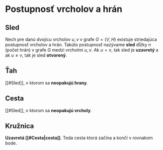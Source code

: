 # Postupnosť vrcholov a hrán

## Sled
Nech pre danú dvojicu vrcholov $u,v$ v grafe $G=(V,H)$ existuje striedajúca postupnosť vrcholov a hrán. Takúto postupnosť nazývame **sled** dĺžky $n$ (počet hrán) v grafe $G$ medzi vrcholmi $u,v$. Ak $u=v$, tak sled je **uzavretý** a ak $u\neq v$, tak je sled **otvorený**.

## Ťah
[[#Sled]], v ktorom sa **neopakujú hrany**.

## Cesta
[[#Sled]], v ktorom sa **neopakujú vrcholy**.

## Kružnica
**Uzavretá [[#Cesta|cesta]]**. Teda cesta ktorá začína a končí v rovnakom bode.


